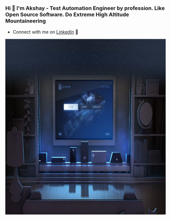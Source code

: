 ### Hi 👋 I'm Akshay - Test Automation Engineer by profession. Like Open Source Software. Do Extreme High Altitude Mountaineering

- Connect with me on <a href="https://www.linkedin.com/in/akshayupadhayay/">LinkedIn</a> 💼

<img src="https://github.com/akshayupadhayay/akshayupadhayay/blob/master/linux_room.png" width="1000" height="550">
